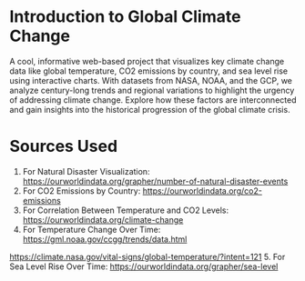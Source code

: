 # Introduction to Global Climate Change
A cool, informative web-based project that visualizes key climate change data like global temperature, CO2 emissions by country, and sea level rise using interactive charts. With datasets from NASA, NOAA, and the GCP, we analyze century-long trends and regional variations to highlight the urgency of addressing climate change. Explore how these factors are interconnected and gain insights into the historical progression of the global climate crisis.

# Sources Used
1. For Natural Disaster Visualization: https://ourworldindata.org/grapher/number-of-natural-disaster-events
2. For CO2 Emissions by Country: https://ourworldindata.org/co2-emissions 
3. For Correlation Between Temperature and CO2 Levels:  https://ourworldindata.org/climate-change
4. For Temperature Change Over Time: https://gml.noaa.gov/ccgg/trends/data.html

https://climate.nasa.gov/vital-signs/global-temperature/?intent=121
5. For Sea Level Rise Over Time: https://ourworldindata.org/grapher/sea-level
